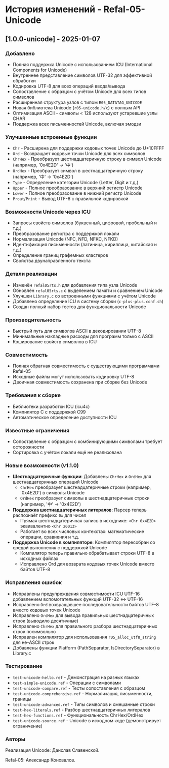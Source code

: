 # История изменений - Refal-05-Unicode

## [1.0.0-unicode] - 2025-01-07

### Добавлено
- Полная поддержка Unicode с использованием ICU (International Components for Unicode)
- Внутреннее представление символов UTF-32 для эффективной обработки
- Кодировка UTF-8 для всех операций ввода/вывода
- Сопоставление с образцом с учётом Unicode для всех типов символов
- Расширенная структура узлов с типом `R05_DATATAG_UNICODE`
- Новая библиотека Unicode (`r05-unicode.h/c`) с полным API
- Оптимизация ASCII - символы < 128 используют устаревшие узлы CHAR
- Поддержка всех письменностей Unicode, включая эмодзи

### Улучшенные встроенные функции
- `Chr` - Расширена для поддержки кодовых точек Unicode до U+10FFFF
- `Ord` - Возвращает кодовые точки Unicode для всех символов
- `ChrHex` - Преобразует шестнадцатеричную строку в символ Unicode (например, '0x4E2D' → '中')
- `OrdHex` - Преобразует символ в шестнадцатеричную строку (например, '中' → '0x4E2D')
- `Type` - Определение категории Unicode (Letter, Digit и т.д.)
- `Upper` - Полное преобразование в верхний регистр Unicode
- `Lower` - Полное преобразование в нижний регистр Unicode
- `Prout`/`Print` - Вывод UTF-8 с правильной кодировкой

### Возможности Unicode через ICU
- Запросы свойств символов (буквенный, цифровой, пробельный и т.д.)
- Преобразование регистра с поддержкой локали
- Нормализация Unicode (NFC, NFD, NFKC, NFKD)
- Идентификация письменности (латиница, кириллица, китайская и т.д.)
- Определение границ графемных кластеров
- Свойства двунаправленного текста

### Детали реализации
- Изменён `refal05rts.h` для добавления типа узла Unicode
- Обновлён `refal05rts.c` с выделением памяти и сравнением Unicode
- Улучшен `Library.c` со встроенными функциями с учётом Unicode
- Добавлено определение ICU в систему сборки (`c-plus-plus.conf.sh`)
- Создан полный набор тестов для функциональности Unicode

### Производительность
- Быстрый путь для символов ASCII в декодировании UTF-8
- Минимальные накладные расходы для программ только с ASCII
- Кэширование свойств символов в ICU

### Совместимость
- Полная обратная совместимость с существующими программами Refal-05
- Исходные файлы могут использовать кодировку UTF-8
- Двоичная совместимость сохранена при сборке без Unicode

### Требования к сборке
- Библиотеки разработки ICU (icu4c)
- Компилятор C с поддержкой C99
- Автоматическое определение доступности ICU

### Известные ограничения
- Сопоставление с образцом с комбинирующими символами требует осторожности
- Сортировка с учётом локали ещё не реализована

### Новые возможности (v1.1.0)
- **Шестнадцатеричные функции**: Добавлены `ChrHex` и `OrdHex` для шестнадцатеричных операций Unicode
  - `ChrHex` преобразует шестнадцатеричные строки (например, '0x4E2D') в символы Unicode
  - `OrdHex` преобразует символы в шестнадцатеричные строки (например, '中' → '0x4E2D')
- **Поддержка шестнадцатеричных литералов**: Парсер теперь распознаёт префикс `0x` для чисел
  - Прямая шестнадцатеричная запись в исходнике: `<Chr 0x4E2D>` эквивалентно `<Chr 20013>`
  - Работает во всех числовых контекстах: математические операции, сравнения и т.д.
- **Поддержка Unicode в компиляторе**: Компилятор пересобран со средой выполнения с поддержкой Unicode
  - Компилятор теперь правильно обрабатывает строки UTF-8 в исходных файлах
  - Исправлено Ord для возврата кодовых точек Unicode вместо байтов UTF-8

### Исправления ошибок
- Исправлены предупреждения совместимости ICU UTF-16 добавлением вспомогательных функций UTF-32 ↔ UTF-16
- Исправлено `Ord` возвращавшее последовательности байтов UTF-8 вместо кодовых точек Unicode
- Исправлено `OrdHex` для вывода правильных шестнадцатеричных строк (выводило десятичные)
- Исправлено `ChrHex` для правильного разбора шестнадцатеричных строк посимвольно
- Исправлен компилятор для использования `r05_alloc_utf8_string` для не-ASCII строк
- Добавлены функции Platform (PathSeparator, IsDirectorySeparator) в Library.c

### Тестирование
- `test-unicode-hello.ref` - Демонстрация на разных языках
- `test-simple-unicode.ref` - Операции с символами
- `test-unicode-compare.ref` - Тесты сопоставления с образцом
- `test-unicode-comprehensive.ref` - Нормализация, письменности, границы
- `test-unicode-advanced.ref` - Типы символов и смешанные строки
- `test-hex-literals.ref` - Разбор шестнадцатеричных литералов
- `test-hex-functions.ref` - Функциональность ChrHex/OrdHex
- `test-unicode-source.ref` - Unicode в исходном коде (демонстрирует ограничение)

### Авторы
Реализация Unicode: Данслав Славенской.

Refal-05: Александр Коновалов.